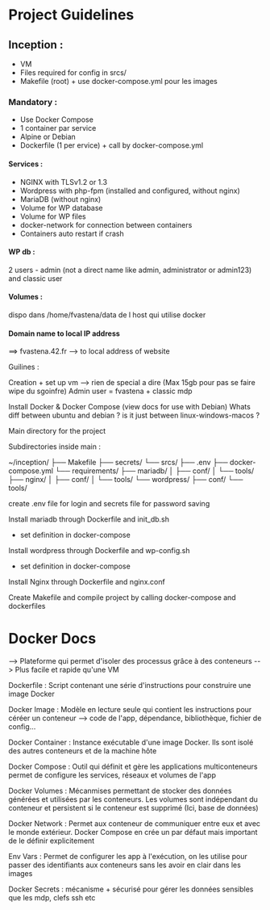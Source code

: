 # Project Guidelines

## Inception : 
- VM 
- Files required for config in srcs/
- Makefile (root) + use docker-compose.yml pour les images

### Mandatory :
- Use Docker Compose
- 1 container par service
- Alpine or Debian 
- Dockerfile (1 per ervice) + call by docker-compose.yml

#### Services : 
- NGINX with TLSv1.2 or 1.3
- Wordpress with php-fpm (installed and configured, without nginx)
- MariaDB (without nginx)
- Volume for WP database
- Volume for WP files
- docker-network for connection between containers
- Containers auto restart if crash

#### WP db  : 
2 users - admin (not a direct name like admin, administrator or admin123) and classic user

#### Volumes : 
dispo dans /home/fvastena/data de l host qui utilise docker

#### Domain name to local IP address
==> fvastena.42.fr --> to local address of website



Guilines  :

Creation + set up vm --> rien de special a dire (Max 15gb pour pas se faire wipe du sgoinfre)
Admin user = fvastena + classic mdp

Install Docker & Docker Compose (view docs for use with Debian)
Whats diff between ubuntu and debian ? is it just between linux-windows-macos ?

Main directory for the project 

Subdirectories inside main :

~/inception/
├── Makefile
├── secrets/
└── srcs/
    ├── .env
    ├── docker-compose.yml
    └── requirements/
        ├── mariadb/
        │   ├── conf/
        │   └── tools/
        ├── nginx/
        │   ├── conf/
        │   └── tools/
        └── wordpress/
            ├── conf/
            └── tools/

create .env file for login and secrets file for password saving

Install mariadb through Dockerfile and init_db.sh
+ set definition in docker-compose

Install wordpress through Dockerfile and wp-config.sh
+ set definition in docker-compose

Install Nginx through Dockerfile and nginx.conf

Create Makefile and compile project by calling docker-compose and dockerfiles



# Docker Docs
--> Plateforme qui permet d'isoler des processus grâce à des conteneurs 
--> Plus facile et rapide qu'une VM

Dockerfile : Script contenant une série d'instructions pour construire une image Docker

Docker Image : Modèle en lecture seule qui contient les instructions pour céréer un conteneur --> code de l'app, dépendance, bibliothèque, fichier de config...

Docker Container : Instance exécutable d'une image Docker. Ils sont isolé des autres conteneurs et de la machine hôte

Docker Compose : Outil qui définit et gère les applications multiconteneurs permet de configure les services, réseaux et volumes de l'app

Docker Volumes : Mécanmises permettant de stocker des données générées et utilisées par les conteneurs. Les volumes sont indépendant du conteneur et persistent si le conteneur est supprimé (Ici, base de données)

Docker Network : Permet aux conteneur de communiquer entre eux et avec le monde extérieur. Docker Compose en crée un par défaut mais important de le définir explicitement

Env Vars : Permet de configurer les app à l'exécution, on les utilise pour passer des identifiants aux conteneurs sans les avoir en clair dans les images

Docker Secrets : mécanisme + sécurisé pour gérer les données sensibles que les mdp, clefs ssh etc

